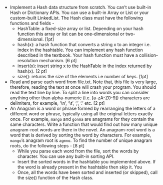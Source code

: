 * Implement a Hash data structure from scratch. You can’t use built-in Hash or Dictionary APIs. You can use a built-in Array or List or your custom-built LinkedList.  The Hash class must have the following functions and fields - 
    * HashTable: a fixed-size array or list. Depending on your hash function this array or list can be one-dimensional or two-dimensional. [1pt]
    * hash(x): a hash function that converts a string x to an integer i.e. index in the hashtable. You can implement any hash function described in the textbook. Your hash function must have a collision-resolution mechanism. [6 pt]
    * insert(x): insert string x to the HashTable in the index returned by hash(x). [2 pt]
    * size(): returns the size of the elements i.e number of keys.  [1pt]
* Read and parse each word from file.txt. Note that, this file is very large, therefore, reading the text at once will crash your program. You should read the text line by line. To split a line into words you can consider anything other than alpha-numeric (i.e. [a-zA-Z0-9]) characters are delimiters, for example, ‘\n’, ‘\t’, ‘,’, ‘.’ etc. [2 pt]
* An Anagram is a word or phrase formed by rearranging the letters of a different word or phrase, typically using all the original letters exactly once. For example, `mango` and `gonma` are anagrams for they contain the same characters. Write a function that would find out how many unique anagram-root words are there in the novel. An anagram-root word is a word that is derived by sorting the word by characters. For example, `mango`’s anagram root is `agmno`. To find the number of unique anagram roots, do the following steps - [8 pt]
    * While you parse each word from the file, sort the words by character. You can use any built-in sorting API. 
    * Insert the sorted words in the hashtable you implemented above. If the word is already present in the hashtable then skip it. You 
    * Once, all the words have been sorted and inserted (or skipped), call the size() function of the Hash class. 
